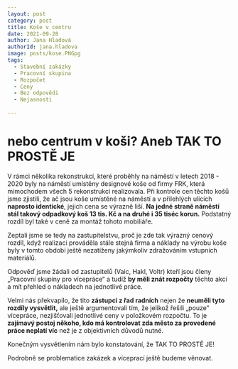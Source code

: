 ```yaml
---
layout: post
category: post
title: Koše v centru 
date: 2021-09-28
author: Jana Hladová
authorId: jana.hladova
image: posts/kose.PNGpg
tags:
  - Stavební zakázky
  - Pracovní skupina
  - Rozpočet
  - Ceny
  - Bez odpovědi
  - Nejasnosti
 
---
```


# nebo centrum v koši? Aneb TAK TO PROSTĚ JE

V rámci několika rekonstrukcí, které proběhly na náměstí v letech 2018 - 2020 byly na náměstí umístěny designové koše od firmy FRK, která mimochodem všech 5 rekonstrukcí realizovala. 
Při kontrole cen těchto košů jsme zjistili, že ač jsou koše umístěné na náměstí a v přilehlých ulicích **naprosto identické**, 
jejich cena se výrazně liší. 
**Na jedné straně náměstí stál takový odpadkový koš 13 tis. Kč a na druhé i 35 tiséc korun.**
Podstatný rozdíl byl také v ceně za montáž tohoto mobiliáře. 

Zeptali jsme se tedy na zastupitelstvu, proč je zde tak výrazný cenový rozdíl, když realizaci prováděla stále stejná firma a náklady na výrobu koše byly v tomto období ještě nezatíženy jakýmkoliv zdražováním vstupních materiálů.

Odpověď jsme žádali od zastupitelů (Vaic, Hakl, Voltr) kteří jsou členy „Pracovní skupiny pro vícepráce“ a tudíž **by měli znát rozpočty** těchto akcí 
a mít přehled o nákladech na jednotlivé práce. 

Velmi nás překvapilo, že tito **zástupci z řad radních** nejen že **neuměli tyto rozdíly vysvětlit,** ale ještě argumentovali tím, že jelikož řešili „pouze“ vícepráce, nezjišťovali jednotlivé ceny v položkovém rozpočtu. 
To je **zajímavý postoj někoho, kdo má kontrolovat zda město za provedené práce neplatí víc** než je z objektivních důvodů nutné.

Konečným vysvětlením nám bylo konstatování, že TAK TO PROSTĚ JE! 

Podrobně se problematice zakázek a víceprací ještě budeme věnovat.
